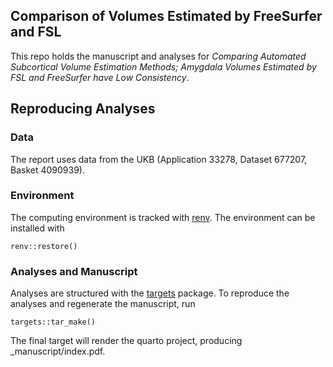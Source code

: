 
## Comparison of Volumes Estimated by FreeSurfer and FSL

This repo holds the manuscript and analyses for *Comparing Automated Subcortical Volume Estimation Methods; Amygdala Volumes Estimated by FSL and FreeSurfer have Low Consistency*.


## Reproducing Analyses

### Data

The report uses data from the UKB (Application 33278, Dataset 677207, Basket 4090939). 

### Environment

The computing environment is tracked with [renv](https://rstudio.github.io/renv/index.html). The environment can be installed with 

```{r}
renv::restore()
```

### Analyses and Manuscript

Analyses are structured with the [targets](https://github.com/ropensci/targets) package. To reproduce the analyses and regenerate the manuscript, run

```{r}
targets::tar_make()
```

The final target will render the quarto project, producing _manuscript/index.pdf.

